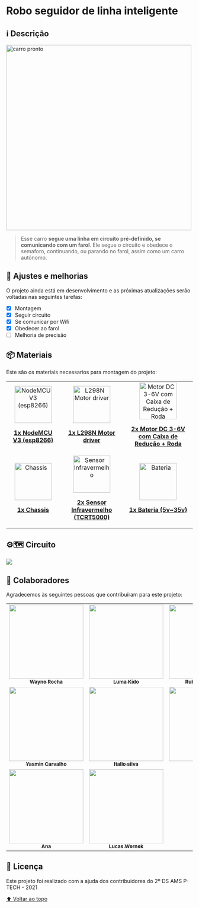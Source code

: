 # Robo seguidor de linha inteligente 

## ℹ Descrição

<img src="https://github.com/feira-tecnologica-etec-2ds-de-2021/robo-seguidor-de-linha-matinho/blob/main/assets/readme/modelo-pronto.jpg?raw=true" alt="carro pronto" width="500px">

> Esse carro <strong>segue uma linha em circuito pré-definido, se comunicando com um farol</strong>. Ele segue o circuito e obedece o semaforo, continuando, ou parando no farol, assim como um carro autônomo.

## 📆 Ajustes e melhorias

O projeto ainda está em desenvolvimento e as próximas atualizações serão voltadas nas seguintes tarefas:

- [x] Montagem
- [x] Seguir circuito
- [x] Se comunicar por Wifi
- [x] Obedecer ao farol
- [ ] Melhoria de precisão

## 📦 Materiais

Este são os materiais necessarios para montagem do projeto:

<table>
  <tr>
    <td align="center">
      <a href="#">
        <img src="https://github.com/feira-tecnologica-etec-2ds-de-2021/robo-seguidor-de-linha-matinho/blob/main/assets/readme/nodemcu.jpg?raw=true" width="100px;" alt="NodeMCU V3 (esp8266)"/><br>
        <p>
          <b>1x NodeMCU V3 (esp8266)</b>
        </p>
      </a>
    </td>
    <td align="center">
      <a href="#">
        <img src="https://github.com/feira-tecnologica-etec-2ds-de-2021/robo-seguidor-de-linha-matinho/blob/main/assets/readme/L298l-dual-bridge.jpg?raw=true" width="100px;" alt="L298N Motor driver"/><br>
        <p>
          <b>1x L298N Motor driver</b>
        </p>
      </a>
    </td>
    <td align="center">
      <a href="#">
        <img src="https://github.com/feira-tecnologica-etec-2ds-de-2021/robo-seguidor-de-linha-matinho/blob/main/assets/readme/wheels.png?raw=true" width="100px;" alt="Motor DC 3-6V com Caixa de Redução + Roda"/><br>
        <p>
          <b>2x Motor DC 3-6V com Caixa de Redução + Roda</b>
        </p>
      </a>
    </td>
   </tr>
   <tr>
    <td align="center">
      <a href="#">
        <img src="https://github.com/feira-tecnologica-etec-2ds-de-2021/robo-seguidor-de-linha-matinho/blob/main/assets/readme/chassis.jpg?raw=true" width="100px;" alt="Chassis"/><br>
        <p>
          <b>1x Chassis</b>
        </p>
      </a>
    </td>
    <td align="center">
      <a href="#">
        <img src="https://github.com/feira-tecnologica-etec-2ds-de-2021/robo-seguidor-de-linha-matinho/blob/main/assets/readme/tcrt500.jpg?raw=true" width="100px;" alt="Sensor Infravermelho"/><br>
        <p>
          <b>2x Sensor Infravermelho (TCRT5000)</b>
        </p>
      </a>
    </td>
    <td align="center">
      <a href="#">
        <img src="https://github.com/feira-tecnologica-etec-2ds-de-2021/robo-seguidor-de-linha-matinho/blob/main/assets/readme/battery.jpg?raw=true" width="100px;" alt="Bateria"/><br>
        <p>
          <b>1x Bateria (5v~35v)</b>
        </p>
      </a>
    </td>
   <tr>
</table>

## ⚙🗺 Circuito

<img src="https://www.pge.rs.gov.br/themes/modelo-noticias/images/outros/MD_imgSemImagem.png"/>

## 🤝 Colaboradores

Agradecemos às seguintes pessoas que contribuíram para este projeto:

<table>
  <tr>
    <td align="center"><a href="https://github.com/WayneRocha"><img src="https://avatars.githubusercontent.com/u/62760711?v=4" width="200px;" alt=""/><br /><sub><b>Wayne Rocha</b></sub></a><br /></td>
    <td align="center"><a href="https://github.com/LumaKido"><img src="https://avatars.githubusercontent.com/u/89153095" width="200px;" alt=""/><br /><sub><b>Luma Kido</b></sub></a><br /></td>
    <td align="center"><a href="https://github.com/Rubens-Sandoval"><img src="https://avatars.githubusercontent.com/u/66434761?v=4" width="200px;" alt=""/><br /><sub><b>Rubens Sandoval</b></sub></a><br /></td>
  </tr>
  <tr>
    <td align="center"><a href="https://github.com/YasminMello"><img src="https://avatars.githubusercontent.com/u/88786422?v=4" width="200px;" alt=""/><br /><sub><b>Yasmin Carvalho</b></sub></a><br/></td>
    <td align="center"><a href="#"><img src="https://media-exp1.licdn.com/dms/image/C4E03AQHcf4dDfnZaBw/profile-displayphoto-shrink_200_200/0/1622932709837?e=1642032000&v=beta&t=2D-7cd0UQbTxAX_hqElmNjS_A6-5jxuGHcGopv77ppA" width="200px;" alt=""/><br/><sub><b>Itallo silva</b></sub></a><br /></td>
    <td align="center"><a href="#"><img src="https://i.stack.imgur.com/frlIf.png" width="200px;" alt=""/><br/><sub><b>Kawê</b></sub></a><br/></td>
  </tr>
  <tr>
    <td align="center"><a href="#"><img src="https://avatars.githubusercontent.com/u/3760202?v=4" width="200px;" alt=""/><br/><sub><b>Ana</b></sub></a><br/></td>
    <td align="center"><a href="#"><img src="https://i.stack.imgur.com/frlIf.png" width="200px;" alt=""/><br/><sub><b>Lucas Wernek</b></sub></a><br/></td>
  </tr>
</table>

## 📝 Licença

Este projeto foi realizado com a ajuda dos contribuidores do 2º DS AMS P-TECH - 2021 

[⬆ Voltar ao topo](#Descrição)<br>
